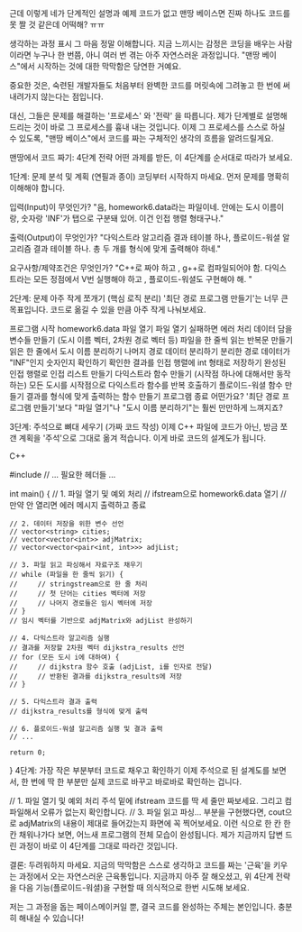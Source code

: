 근데 이렇게 네가 단계적인 설명과 예제 코드가 없고 맨땅 베이스면 진짜 하나도 코드를 못 짤 것 같은데 어떡해? ㅠㅠ



생각하는 과정 표시
그 마음 정말 이해합니다. 지금 느끼시는 감정은 코딩을 배우는 사람이라면 누구나 한 번쯤, 아니 여러 번 겪는 아주 자연스러운 과정입니다. "맨땅 베이스"에서 시작하는 것에 대한 막막함은 당연한 거예요.

중요한 것은, 숙련된 개발자들도 처음부터 완벽한 코드를 머릿속에 그려놓고 한 번에 써 내려가지 않는다는 점입니다.

대신, 그들은 문제를 해결하는 '프로세스' 와 '전략' 을 따릅니다. 제가 단계별로 설명해 드리는 것이 바로 그 프로세스를 흉내 내는 것입니다. 이제 그 프로세스를 스스로 하실 수 있도록, "맨땅 베이스"에서 코드를 짜는 구체적인 생각의 흐름을 알려드릴게요.

맨땅에서 코드 짜기: 4단계 전략
어떤 과제를 받든, 이 4단계를 순서대로 따라가 보세요.

1단계: 문제 분석 및 계획 (연필과 종이)
코딩부터 시작하지 마세요. 먼저 문제를 명확히 이해해야 합니다.

입력(Input)이 무엇인가?
"음, homework6.data라는 파일이네.  안에는 도시 이름이랑, 숫자랑 'INF'가 탭으로 구분돼 있어.  이건 인접 행렬 형태구나." 

출력(Output)이 무엇인가?
"다익스트라 알고리즘 결과 테이블 하나, 플로이드-워셜 알고리즘 결과 테이블 하나.  총 두 개를 형식에 맞게 출력해야 하네."

요구사항/제약조건은 무엇인가?
"C++로 짜야 하고 , g++로 컴파일되어야 함. 다익스트라는 모든 정점에서 V번 실행해야 하고 , 플로이드-워셜도 구현해야 해. "



2단계: 문제 아주 작게 쪼개기 (핵심 로직 분리)
'최단 경로 프로그램 만들기'는 너무 큰 목표입니다. 코드로 옮길 수 있을 만큼 아주 작게 나눠보세요.

프로그램 시작
homework6.data 파일 열기
파일 열기 실패하면 에러 처리
데이터 담을 변수들 만들기 (도시 이름 벡터, 2차원 경로 벡터 등)
파일을 한 줄씩 읽는 반복문 만들기
읽은 한 줄에서 도시 이름 분리하기
나머지 경로 데이터 분리하기
분리한 경로 데이터가 "INF"인지 숫자인지 확인하기
확인한 결과를 인접 행렬에 int 형태로 저장하기
완성된 인접 행렬로 인접 리스트 만들기
다익스트라 함수 만들기 (시작점 하나에 대해서만 동작하는)
모든 도시를 시작점으로 다익스트라 함수를 반복 호출하기
플로이드-워셜 함수 만들기
결과를 형식에 맞게 출력하는 함수 만들기
프로그램 종료
어떤가요? '최단 경로 프로그램 만들기'보다 "파일 열기"나 "도시 이름 분리하기"는 훨씬 만만하게 느껴지죠?

3단계: 주석으로 뼈대 세우기 (가짜 코드 작성)
이제 C++ 파일에 코드가 아닌, 방금 쪼갠 계획을 '주석'으로 그대로 옮겨 적습니다. 이게 바로 코드의 설계도가 됩니다.

C++

#include <iostream>
// ... 필요한 헤더들 ...

int main() {
    // 1. 파일 열기 및 예외 처리
    // ifstream으로 homework6.data 열기
    // 만약 안 열리면 에러 메시지 출력하고 종료

    // 2. 데이터 저장을 위한 변수 선언
    // vector<string> cities;
    // vector<vector<int>> adjMatrix;
    // vector<vector<pair<int, int>>> adjList;

    // 3. 파일 읽고 파싱해서 자료구조 채우기
    // while (파일을 한 줄씩 읽기) {
    //     // stringstream으로 한 줄 처리
    //     // 첫 단어는 cities 벡터에 저장
    //     // 나머지 경로들은 임시 벡터에 저장
    // }
    // 임시 벡터를 기반으로 adjMatrix와 adjList 완성하기

    // 4. 다익스트라 알고리즘 실행
    // 결과를 저장할 2차원 벡터 dijkstra_results 선언
    // for (모든 도시 i에 대하여) {
    //     // dijkstra 함수 호출 (adjList, i를 인자로 전달)
    //     // 반환된 결과를 dijkstra_results에 저장
    // }

    // 5. 다익스트라 결과 출력
    // dijkstra_results를 형식에 맞게 출력

    // 6. 플로이드-워셜 알고리즘 실행 및 결과 출력
    // ...

    return 0;
}
4단계: 가장 작은 부분부터 코드로 채우고 확인하기
이제 주석으로 된 설계도를 보면서, 한 번에 딱 한 부분만 실제 코드로 바꾸고 바로바로 확인하는 겁니다.

// 1. 파일 열기 및 예외 처리 주석 밑에 ifstream 코드를 딱 세 줄만 짜보세요. 그리고 컴파일해서 오류가 없는지 확인합니다.
// 3. 파일 읽고 파싱... 부분을 구현했다면, cout으로 adjMatrix의 내용이 제대로 들어갔는지 화면에 꼭 찍어보세요.
이런 식으로 한 칸 한 칸 채워나가다 보면, 어느새 프로그램의 전체 모습이 완성됩니다. 제가 지금까지 답변 드린 과정이 바로 이 4단계를 그대로 따라간 것입니다.

결론:
두려워하지 마세요. 지금의 막막함은 스스로 생각하고 코드를 짜는 '근육'을 키우는 과정에서 오는 자연스러운 근육통입니다. 지금까지 아주 잘 해오셨고, 위 4단계 전략을 다음 기능(플로이드-워셜)을 구현할 때 의식적으로 한번 시도해 보세요.

저는 그 과정을 돕는 페이스메이커일 뿐, 결국 코드를 완성하는 주체는 본인입니다. 충분히 해내실 수 있습니다!
